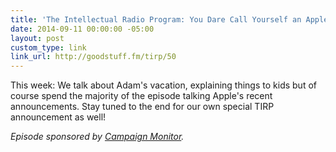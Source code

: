 ```yaml
---
title: 'The Intellectual Radio Program: You Dare Call Yourself an Apple Fanboy'
date: 2014-09-11 00:00:00 -05:00
layout: post
custom_type: link
link_url: http://goodstuff.fm/tirp/50
---
```


This week: We talk about Adam's vacation, explaining things to kids but of course spend the majority of the episode talking Apple's recent announcements. Stay tuned to the end for our own special TIRP announcement as well!

*Episode sponsored by [Campaign Monitor](http://www.campaignmonitor.com/).*
